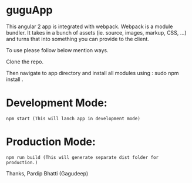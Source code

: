 # guguApp

This angular 2 app is integrated with webpack. Webpack is a module bundler. It takes in a bunch of assets (ie. source, images, markup, CSS, ...) and turns that into something you can provide to the client.

To use please follow below mention ways.

Clone the repo.

Then navigate to app directory and  install all modules using : sudo npm install .

# Development Mode: 

    npm start (This will lanch app in development mode)

# Production Mode:

    npm run build (This will generate separate dist folder for production.)



Thanks,
Pardip Bhatti (Gagudeep)
